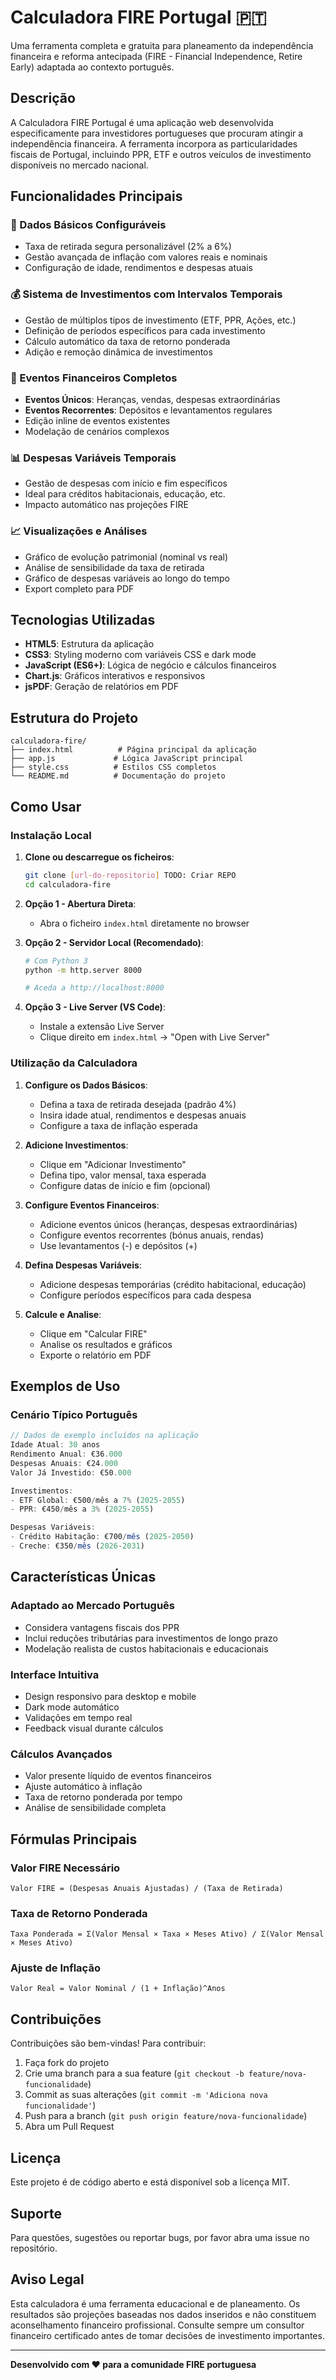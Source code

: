 # Calculadora FIRE Portugal 🇵🇹

Uma ferramenta completa e gratuita para planeamento da independência financeira e reforma antecipada (FIRE - Financial Independence, Retire Early) adaptada ao contexto português.

## Descrição

A Calculadora FIRE Portugal é uma aplicação web desenvolvida especificamente para investidores portugueses que procuram atingir a independência financeira. A ferramenta incorpora as particularidades fiscais de Portugal, incluindo PPR, ETF e outros veículos de investimento disponíveis no mercado nacional.

## Funcionalidades Principais

### 🎯 Dados Básicos Configuráveis
- Taxa de retirada segura personalizável (2% a 6%)
- Gestão avançada de inflação com valores reais e nominais
- Configuração de idade, rendimentos e despesas atuais

### 💰 Sistema de Investimentos com Intervalos Temporais
- Gestão de múltiplos tipos de investimento (ETF, PPR, Ações, etc.)
- Definição de períodos específicos para cada investimento
- Cálculo automático da taxa de retorno ponderada
- Adição e remoção dinâmica de investimentos

### 📅 Eventos Financeiros Completos
- **Eventos Únicos**: Heranças, vendas, despesas extraordinárias
- **Eventos Recorrentes**: Depósitos e levantamentos regulares
- Edição inline de eventos existentes
- Modelação de cenários complexos

### 📊 Despesas Variáveis Temporais
- Gestão de despesas com início e fim específicos
- Ideal para créditos habitacionais, educação, etc.
- Impacto automático nas projeções FIRE

### 📈 Visualizações e Análises
- Gráfico de evolução patrimonial (nominal vs real)
- Análise de sensibilidade da taxa de retirada
- Gráfico de despesas variáveis ao longo do tempo
- Export completo para PDF

## Tecnologias Utilizadas

- **HTML5**: Estrutura da aplicação
- **CSS3**: Styling moderno com variáveis CSS e dark mode
- **JavaScript (ES6+)**: Lógica de negócio e cálculos financeiros
- **Chart.js**: Gráficos interativos e responsivos
- **jsPDF**: Geração de relatórios em PDF

## Estrutura do Projeto

```
calculadora-fire/
├── index.html          # Página principal da aplicação
├── app.js             # Lógica JavaScript principal
├── style.css          # Estilos CSS completos
└── README.md          # Documentação do projeto
```

## Como Usar

### Instalação Local

1. **Clone ou descarregue os ficheiros**:
   ```bash
   git clone [url-do-repositorio] TODO: Criar REPO
   cd calculadora-fire
   ```

2. **Opção 1 - Abertura Direta**:
   - Abra o ficheiro `index.html` diretamente no browser

3. **Opção 2 - Servidor Local (Recomendado)**:
   ```bash
   # Com Python 3
   python -m http.server 8000
   
   # Aceda a http://localhost:8000
   ```

4. **Opção 3 - Live Server (VS Code)**:
   - Instale a extensão Live Server
   - Clique direito em `index.html` → "Open with Live Server"

### Utilização da Calculadora

1. **Configure os Dados Básicos**:
   - Defina a taxa de retirada desejada (padrão 4%)
   - Insira idade atual, rendimentos e despesas anuais
   - Configure a taxa de inflação esperada

2. **Adicione Investimentos**:
   - Clique em "Adicionar Investimento"
   - Defina tipo, valor mensal, taxa esperada
   - Configure datas de início e fim (opcional)

3. **Configure Eventos Financeiros**:
   - Adicione eventos únicos (heranças, despesas extraordinárias)
   - Configure eventos recorrentes (bónus anuais, rendas)
   - Use levantamentos (-) e depósitos (+)

4. **Defina Despesas Variáveis**:
   - Adicione despesas temporárias (crédito habitacional, educação)
   - Configure períodos específicos para cada despesa

5. **Calcule e Analise**:
   - Clique em "Calcular FIRE"
   - Analise os resultados e gráficos
   - Exporte o relatório em PDF

## Exemplos de Uso

### Cenário Típico Português
```javascript
// Dados de exemplo incluídos na aplicação
Idade Atual: 30 anos
Rendimento Anual: €36.000
Despesas Anuais: €24.000
Valor Já Investido: €50.000

Investimentos:
- ETF Global: €500/mês a 7% (2025-2055)
- PPR: €450/mês a 3% (2025-2055)

Despesas Variáveis:
- Crédito Habitação: €700/mês (2025-2050)
- Creche: €350/mês (2026-2031)
```

## Características Únicas

### Adaptado ao Mercado Português
- Considera vantagens fiscais dos PPR
- Inclui reduções tributárias para investimentos de longo prazo
- Modelação realista de custos habitacionais e educacionais

### Interface Intuitiva
- Design responsivo para desktop e mobile
- Dark mode automático
- Validações em tempo real
- Feedback visual durante cálculos

### Cálculos Avançados
- Valor presente líquido de eventos financeiros
- Ajuste automático à inflação
- Taxa de retorno ponderada por tempo
- Análise de sensibilidade completa

## Fórmulas Principais

### Valor FIRE Necessário
```
Valor FIRE = (Despesas Anuais Ajustadas) / (Taxa de Retirada)
```

### Taxa de Retorno Ponderada
```
Taxa Ponderada = Σ(Valor Mensal × Taxa × Meses Ativo) / Σ(Valor Mensal × Meses Ativo)
```

### Ajuste de Inflação
```
Valor Real = Valor Nominal / (1 + Inflação)^Anos
```

## Contribuições

Contribuições são bem-vindas! Para contribuir:

1. Faça fork do projeto
2. Crie uma branch para a sua feature (`git checkout -b feature/nova-funcionalidade`)
3. Commit as suas alterações (`git commit -m 'Adiciona nova funcionalidade'`)
4. Push para a branch (`git push origin feature/nova-funcionalidade`)
5. Abra um Pull Request

## Licença

Este projeto é de código aberto e está disponível sob a licença MIT.

## Suporte

Para questões, sugestões ou reportar bugs, por favor abra uma issue no repositório.

## Aviso Legal

Esta calculadora é uma ferramenta educacional e de planeamento. Os resultados são projeções baseadas nos dados inseridos e não constituem aconselhamento financeiro profissional. Consulte sempre um consultor financeiro certificado antes de tomar decisões de investimento importantes.

---

**Desenvolvido com ❤️ para a comunidade FIRE portuguesa**